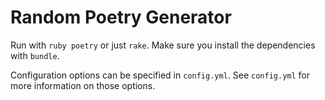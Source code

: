 # Random Poetry Generator

Run with `ruby poetry` or just `rake`. Make sure you install the dependencies with `bundle`.

Configuration options can be specified in `config.yml`. See `config.yml` for more information on those options.
